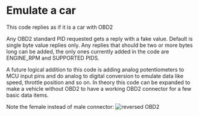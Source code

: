 # Emulate a car

This code replies as if it is a car with OBD2 

Any OBD2 standard PID requested gets a reply with a fake value. Default is single byte value replies only. Any replies that should be two or more bytes long can be added, the only ones currently added in the code are ENGINE_RPM and SUPPORTED PIDS.

A future logical addition to this code is adding analog potentiometers to MCU input pins and do analog to digital conversion to emulate data like speed, throttle position and so on. In theory this code can be expanded to make a vehicle without OBD2 to have a working OBD2 connector for a few basic data items.

Note the female instead of male connector:
![reversed OBD2](https://user-images.githubusercontent.com/32169384/141805769-a759d0a7-4a12-4bdf-99bf-38db079c079c.jpg)
